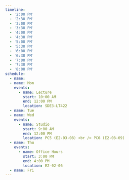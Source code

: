 ```yaml
---
timeline:
  - '2:00 PM'
  - '2:30 PM'
  - '3:00 PM'
  - '3:30 PM'
  - '4:00 PM'
  - '4:30 PM'
  - '5:00 PM'
  - '5:30 PM'
  - '6:00 PM'
  - '6:30 PM'
  - '7:00 PM'
  - '7:30 PM'
  - '8:00 PM'
schedule:
  - name: 
  - name: Mon
    events:
      - name: Lecture
        start: 10:00 AM
        end: 12:00 PM 
        location: SDE3-LT422 
  - name: Tue
  - name: Wed
    events:
      - name: Studio
        start: 9:00 AM
        end: 12:00 PM
        location: PC5 (E2-03-08) <br /> PC6 (E2-03-09) 
  - name: Thu
    events:
      - name: Office Hours
        start: 3:00 PM
        end: 4:00 PM
        location: E2-02-06
  - name: Fri
---
```

